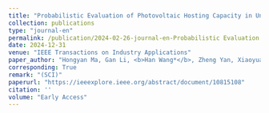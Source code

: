 ```yaml
---
title: "Probabilistic Evaluation of Photovoltaic Hosting Capacity in Unbalanced Distribution Network via Polynomial Chaos Based Kriging Model"
collection: publications
type: "journal-en"
permalink: /publication/2024-02-26-journal-en-Probabilistic Evaluation of Photovoltaic Hosting Capacity in Unbalanced Distribution Network via Polynomial Chaos Based Kriging Model
date: 2024-12-31
venue: "IEEE Transactions on Industry Applications"
paper_author: "Hongyan Ma, Gan Li, <b>Han Wang*</b>, Zheng Yan, Xiaoyuan Xu"
corresponding: True
remark: "(SCI)"
paperurl: "https://ieeexplore.ieee.org/abstract/document/10815108"
citation: ''
volume: "Early Access"
---
```

